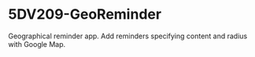 # 5DV209-GeoReminder

Geographical reminder app. Add reminders specifying content and radius with Google Map.

